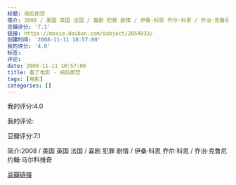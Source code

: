 ```yaml
---
标题: 阅后即焚
简介: 2008 / 美国 英国 法国 / 喜剧 犯罪 剧情 / 伊桑·科恩 乔尔·科恩 / 乔治·克鲁尼 约翰·马尔科维奇
豆瓣评分: '7.1'
链接: https://movie.douban.com/subject/2054933/
创建时间: '2008-11-11 10:57:00'
我的评分: '4.0'
标签:
评论:
date: 2008-11-11 10:57:00
title: 看了电影 - 阅后即焚
tags: [电影]
categories: []
---
```


我的评分:4.0

我的评论:

豆瓣评分:7.1

简介:2008 / 美国 英国 法国 / 喜剧 犯罪 剧情 / 伊桑·科恩 乔尔·科恩 / 乔治·克鲁尼 约翰·马尔科维奇

[豆瓣链接](https://movie.douban.com/subject/2054933/)

